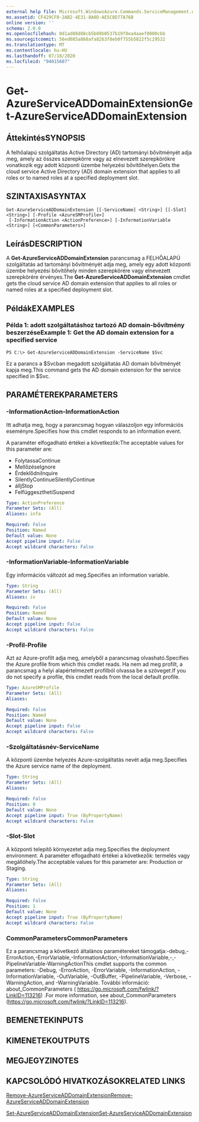 ```yaml
---
external help file: Microsoft.WindowsAzure.Commands.ServiceManagement.dll-Help.xml
ms.assetid: CF429CF0-2AB2-4E31-8A0D-AE5C8D77A76B
online version: ''
schema: 2.0.0
ms.openlocfilehash: 0d1ad08d88cb5b89b0537b19f8ea4aaef0000cbb
ms.sourcegitcommit: 56ed085a868afa8263f8eb0f755b5822f5c29532
ms.translationtype: MT
ms.contentlocale: hu-HU
ms.lasthandoff: 07/18/2020
ms.locfileid: "94015607"
---
```

# <span data-ttu-id="5ca7a-101">Get-AzureServiceADDomainExtension</span><span class="sxs-lookup"><span data-stu-id="5ca7a-101">Get-AzureServiceADDomainExtension</span></span>

## <span data-ttu-id="5ca7a-102">Áttekintés</span><span class="sxs-lookup"><span data-stu-id="5ca7a-102">SYNOPSIS</span></span>
<span data-ttu-id="5ca7a-103">A felhőalapú szolgáltatás Active Directory (AD) tartományi bővítményét adja meg, amely az összes szerepkörre vagy az elnevezett szerepkörökre vonatkozik egy adott központi üzembe helyezési bővítőhelyen.</span><span class="sxs-lookup"><span data-stu-id="5ca7a-103">Gets the cloud service Active Directory (AD) domain extension that applies to all roles or to named roles at a specified deployment slot.</span></span>

## <span data-ttu-id="5ca7a-104">SZINTAXISA</span><span class="sxs-lookup"><span data-stu-id="5ca7a-104">SYNTAX</span></span>

```
Get-AzureServiceADDomainExtension [[-ServiceName] <String>] [[-Slot] <String>] [-Profile <AzureSMProfile>]
 [-InformationAction <ActionPreference>] [-InformationVariable <String>] [<CommonParameters>]
```

## <span data-ttu-id="5ca7a-105">Leírás</span><span class="sxs-lookup"><span data-stu-id="5ca7a-105">DESCRIPTION</span></span>
<span data-ttu-id="5ca7a-106">A **Get-AzureServiceADDomainExtension** parancsmag a FELHŐALAPÚ szolgáltatás ad tartományi bővítményét adja meg, amely egy adott központi üzembe helyezési bővítőhely minden szerepkörére vagy elnevezett szerepkörére érvényes.</span><span class="sxs-lookup"><span data-stu-id="5ca7a-106">The **Get-AzureServiceADDomainExtension** cmdlet gets the cloud service AD domain extension that applies to all roles or named roles at a specified deployment slot.</span></span>

## <span data-ttu-id="5ca7a-107">Példák</span><span class="sxs-lookup"><span data-stu-id="5ca7a-107">EXAMPLES</span></span>

### <span data-ttu-id="5ca7a-108">Példa 1: adott szolgáltatáshoz tartozó AD domain-bővítmény beszerzése</span><span class="sxs-lookup"><span data-stu-id="5ca7a-108">Example 1: Get the AD domain extension for a specified service</span></span>
```
PS C:\> Get-AzureServiceADDomainExtension -ServiceName $Svc
```

<span data-ttu-id="5ca7a-109">Ez a parancs a $Svcban megadott szolgáltatás AD domain bővítményét kapja meg.</span><span class="sxs-lookup"><span data-stu-id="5ca7a-109">This command gets the AD domain extension for the service specified in $Svc.</span></span>

## <span data-ttu-id="5ca7a-110">PARAMÉTEREK</span><span class="sxs-lookup"><span data-stu-id="5ca7a-110">PARAMETERS</span></span>

### <span data-ttu-id="5ca7a-111">-InformationAction</span><span class="sxs-lookup"><span data-stu-id="5ca7a-111">-InformationAction</span></span>
<span data-ttu-id="5ca7a-112">Itt adhatja meg, hogy a parancsmag hogyan válaszoljon egy információs eseményre.</span><span class="sxs-lookup"><span data-stu-id="5ca7a-112">Specifies how this cmdlet responds to an information event.</span></span>

<span data-ttu-id="5ca7a-113">A paraméter elfogadható értékei a következők:</span><span class="sxs-lookup"><span data-stu-id="5ca7a-113">The acceptable values for this parameter are:</span></span>

- <span data-ttu-id="5ca7a-114">Folytassa</span><span class="sxs-lookup"><span data-stu-id="5ca7a-114">Continue</span></span>
- <span data-ttu-id="5ca7a-115">Mellőzése</span><span class="sxs-lookup"><span data-stu-id="5ca7a-115">Ignore</span></span>
- <span data-ttu-id="5ca7a-116">Érdeklődni</span><span class="sxs-lookup"><span data-stu-id="5ca7a-116">Inquire</span></span>
- <span data-ttu-id="5ca7a-117">SilentlyContinue</span><span class="sxs-lookup"><span data-stu-id="5ca7a-117">SilentlyContinue</span></span>
- <span data-ttu-id="5ca7a-118">állj</span><span class="sxs-lookup"><span data-stu-id="5ca7a-118">Stop</span></span>
- <span data-ttu-id="5ca7a-119">Felfüggesztheti</span><span class="sxs-lookup"><span data-stu-id="5ca7a-119">Suspend</span></span>

```yaml
Type: ActionPreference
Parameter Sets: (All)
Aliases: infa

Required: False
Position: Named
Default value: None
Accept pipeline input: False
Accept wildcard characters: False
```

### <span data-ttu-id="5ca7a-120">-InformationVariable</span><span class="sxs-lookup"><span data-stu-id="5ca7a-120">-InformationVariable</span></span>
<span data-ttu-id="5ca7a-121">Egy információs változót ad meg.</span><span class="sxs-lookup"><span data-stu-id="5ca7a-121">Specifies an information variable.</span></span>

```yaml
Type: String
Parameter Sets: (All)
Aliases: iv

Required: False
Position: Named
Default value: None
Accept pipeline input: False
Accept wildcard characters: False
```

### <span data-ttu-id="5ca7a-122">-Profil</span><span class="sxs-lookup"><span data-stu-id="5ca7a-122">-Profile</span></span>
<span data-ttu-id="5ca7a-123">Azt az Azure-profilt adja meg, amelyből a parancsmag olvasható.</span><span class="sxs-lookup"><span data-stu-id="5ca7a-123">Specifies the Azure profile from which this cmdlet reads.</span></span>
<span data-ttu-id="5ca7a-124">Ha nem ad meg profilt, a parancsmag a helyi alapértelmezett profilból olvassa be a szöveget.</span><span class="sxs-lookup"><span data-stu-id="5ca7a-124">If you do not specify a profile, this cmdlet reads from the local default profile.</span></span>

```yaml
Type: AzureSMProfile
Parameter Sets: (All)
Aliases: 

Required: False
Position: Named
Default value: None
Accept pipeline input: False
Accept wildcard characters: False
```

### <span data-ttu-id="5ca7a-125">-Szolgáltatásnév</span><span class="sxs-lookup"><span data-stu-id="5ca7a-125">-ServiceName</span></span>
<span data-ttu-id="5ca7a-126">A központi üzembe helyezés Azure-szolgáltatás nevét adja meg.</span><span class="sxs-lookup"><span data-stu-id="5ca7a-126">Specifies the Azure service name of the deployment.</span></span>

```yaml
Type: String
Parameter Sets: (All)
Aliases: 

Required: False
Position: 0
Default value: None
Accept pipeline input: True (ByPropertyName)
Accept wildcard characters: False
```

### <span data-ttu-id="5ca7a-127">-Slot</span><span class="sxs-lookup"><span data-stu-id="5ca7a-127">-Slot</span></span>
<span data-ttu-id="5ca7a-128">A központi telepítő környezetet adja meg.</span><span class="sxs-lookup"><span data-stu-id="5ca7a-128">Specifies the deployment environment.</span></span>
<span data-ttu-id="5ca7a-129">A paraméter elfogadható értékei a következők: termelés vagy megállóhely.</span><span class="sxs-lookup"><span data-stu-id="5ca7a-129">The acceptable values for this parameter are: Production or Staging.</span></span>

```yaml
Type: String
Parameter Sets: (All)
Aliases: 

Required: False
Position: 1
Default value: None
Accept pipeline input: True (ByPropertyName)
Accept wildcard characters: False
```

### <span data-ttu-id="5ca7a-130">CommonParameters</span><span class="sxs-lookup"><span data-stu-id="5ca7a-130">CommonParameters</span></span>
<span data-ttu-id="5ca7a-131">Ez a parancsmag a következő általános paramétereket támogatja:-debug,-ErrorAction,-ErrorVariable,-InformationAction,-InformationVariable,-,-PipelineVariable-WarningAction</span><span class="sxs-lookup"><span data-stu-id="5ca7a-131">This cmdlet supports the common parameters: -Debug, -ErrorAction, -ErrorVariable, -InformationAction, -InformationVariable, -OutVariable, -OutBuffer, -PipelineVariable, -Verbose, -WarningAction, and -WarningVariable.</span></span> <span data-ttu-id="5ca7a-132">További információ: about_CommonParameters ( https://go.microsoft.com/fwlink/?LinkID=113216) .</span><span class="sxs-lookup"><span data-stu-id="5ca7a-132">For more information, see about_CommonParameters (https://go.microsoft.com/fwlink/?LinkID=113216).</span></span>

## <span data-ttu-id="5ca7a-133">BEMENETEK</span><span class="sxs-lookup"><span data-stu-id="5ca7a-133">INPUTS</span></span>

## <span data-ttu-id="5ca7a-134">KIMENETEK</span><span class="sxs-lookup"><span data-stu-id="5ca7a-134">OUTPUTS</span></span>

## <span data-ttu-id="5ca7a-135">MEGJEGYZI</span><span class="sxs-lookup"><span data-stu-id="5ca7a-135">NOTES</span></span>

## <span data-ttu-id="5ca7a-136">KAPCSOLÓDÓ HIVATKOZÁSOK</span><span class="sxs-lookup"><span data-stu-id="5ca7a-136">RELATED LINKS</span></span>

[<span data-ttu-id="5ca7a-137">Remove-AzureServiceADDomainExtension</span><span class="sxs-lookup"><span data-stu-id="5ca7a-137">Remove-AzureServiceADDomainExtension</span></span>](./Remove-AzureServiceADDomainExtension.md)

[<span data-ttu-id="5ca7a-138">Set-AzureServiceADDomainExtension</span><span class="sxs-lookup"><span data-stu-id="5ca7a-138">Set-AzureServiceADDomainExtension</span></span>](./Set-AzureServiceADDomainExtension.md)


